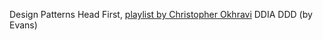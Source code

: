 Design Patterns Head First, [playlist by Christopher Okhravi](https://www.youtube.com/playlist?list=PLrhzvIcii6GNjpARdnO4ueTUAVR9eMBpc) 
DDIA
DDD (by Evans)
